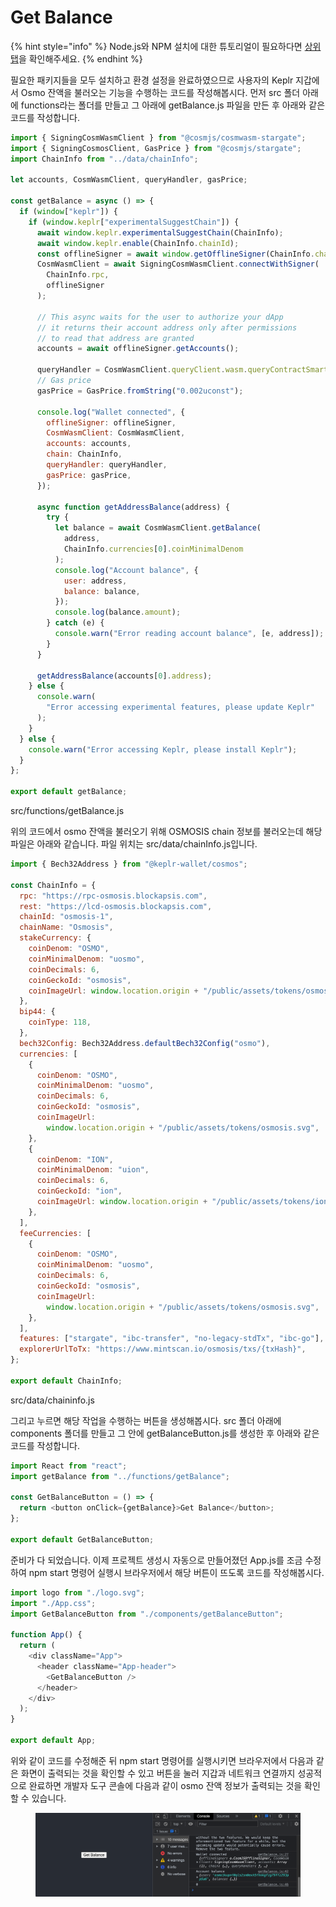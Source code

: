 # Get Balance

{% hint style="info" %}
Node.js와 NPM 설치에 대한 튜토리얼이 필요하다면 [상위 탭](./)을 확인해주세요.
{% endhint %}

필요한 패키지들을 모두 설치하고 환경 설정을 완료하였으므로 사용자의 Keplr 지갑에서 Osmo 잔액을 불러오는 기능을 수행하는 코드를 작성해봅시다. 먼저 src 폴더 아래에 functions라는 폴더를 만들고 그 아래에 getBalance.js 파일을 만든 후 아래와 같은 코드를 작성합니다.

```javascript
import { SigningCosmWasmClient } from "@cosmjs/cosmwasm-stargate";
import { SigningCosmosClient, GasPrice } from "@cosmjs/stargate";
import ChainInfo from "../data/chainInfo";

let accounts, CosmWasmClient, queryHandler, gasPrice;

const getBalance = async () => {
  if (window["keplr"]) {
    if (window.keplr["experimentalSuggestChain"]) {
      await window.keplr.experimentalSuggestChain(ChainInfo);
      await window.keplr.enable(ChainInfo.chainId);
      const offlineSigner = await window.getOfflineSigner(ChainInfo.chainId);
      CosmWasmClient = await SigningCosmWasmClient.connectWithSigner(
        ChainInfo.rpc,
        offlineSigner
      );

      // This async waits for the user to authorize your dApp
      // it returns their account address only after permissions
      // to read that address are granted
      accounts = await offlineSigner.getAccounts();

      queryHandler = CosmWasmClient.queryClient.wasm.queryContractSmart;
      // Gas price
      gasPrice = GasPrice.fromString("0.002uconst");

      console.log("Wallet connected", {
        offlineSigner: offlineSigner,
        CosmWasmClient: CosmWasmClient,
        accounts: accounts,
        chain: ChainInfo,
        queryHandler: queryHandler,
        gasPrice: gasPrice,
      });

      async function getAddressBalance(address) {
        try {
          let balance = await CosmWasmClient.getBalance(
            address,
            ChainInfo.currencies[0].coinMinimalDenom
          );
          console.log("Account balance", {
            user: address,
            balance: balance,
          });
          console.log(balance.amount);
        } catch (e) {
          console.warn("Error reading account balance", [e, address]);
        }
      }

      getAddressBalance(accounts[0].address);
    } else {
      console.warn(
        "Error accessing experimental features, please update Keplr"
      );
    }
  } else {
    console.warn("Error accessing Keplr, please install Keplr");
  }
};

export default getBalance;
```

src/functions/getBalance.js



위의 코드에서 osmo 잔액을 불러오기 위해 OSMOSIS chain 정보를 불러오는데 해당 파일은 아래와 같습니다. 파일 위치는 src/data/chainInfo.js입니다.

```javascript
import { Bech32Address } from "@keplr-wallet/cosmos";

const ChainInfo = {
  rpc: "https://rpc-osmosis.blockapsis.com",
  rest: "https://lcd-osmosis.blockapsis.com",
  chainId: "osmosis-1",
  chainName: "Osmosis",
  stakeCurrency: {
    coinDenom: "OSMO",
    coinMinimalDenom: "uosmo",
    coinDecimals: 6,
    coinGeckoId: "osmosis",
    coinImageUrl: window.location.origin + "/public/assets/tokens/osmosis.svg",
  },
  bip44: {
    coinType: 118,
  },
  bech32Config: Bech32Address.defaultBech32Config("osmo"),
  currencies: [
    {
      coinDenom: "OSMO",
      coinMinimalDenom: "uosmo",
      coinDecimals: 6,
      coinGeckoId: "osmosis",
      coinImageUrl:
        window.location.origin + "/public/assets/tokens/osmosis.svg",
    },
    {
      coinDenom: "ION",
      coinMinimalDenom: "uion",
      coinDecimals: 6,
      coinGeckoId: "ion",
      coinImageUrl: window.location.origin + "/public/assets/tokens/ion.png",
    },
  ],
  feeCurrencies: [
    {
      coinDenom: "OSMO",
      coinMinimalDenom: "uosmo",
      coinDecimals: 6,
      coinGeckoId: "osmosis",
      coinImageUrl:
        window.location.origin + "/public/assets/tokens/osmosis.svg",
    },
  ],
  features: ["stargate", "ibc-transfer", "no-legacy-stdTx", "ibc-go"],
  explorerUrlToTx: "https://www.mintscan.io/osmosis/txs/{txHash}",
};

export default ChainInfo;
```

src/data/chaininfo.js



그리고 누르면 해당 작업을 수행하는 버튼을 생성해봅시다. src 폴더 아래에 components 폴더를 만들고 그 안에 getBalanceButton.js를 생성한 후 아래와 같은 코드를 작성합니다.

```javascript
import React from "react";
import getBalance from "../functions/getBalance";

const GetBalanceButton = () => {
  return <button onClick={getBalance}>Get Balance</button>;
};

export default GetBalanceButton;
```

준비가 다 되었습니다. 이제 프로젝트 생성시 자동으로 만들어졌던 App.js를 조금 수정하여 npm start 명령어 실행시 브라우저에서 해당 버튼이 뜨도록 코드를 작성해봅시다.

```javascript
import logo from "./logo.svg";
import "./App.css";
import GetBalanceButton from "./components/getBalanceButton";

function App() {
  return (
    <div className="App">
      <header className="App-header">
        <GetBalanceButton />
      </header>
    </div>
  );
}

export default App;
```

위와 같이 코드를 수정해준 뒤 npm start 명령어를 실행시키면 브라우저에서 다음과 같은 화면이 출력되는 것을 확인할 수 있고 버튼을 눌러 지갑과 네트워크 연결까지 성공적으로 완료하면 개발자 도구 콘솔에 다음과 같이 osmo 잔액 정보가 출력되는 것을 확인할 수 있습니다.

<figure><img src="../.gitbook/assets/Untitled (11).png" alt=""><figcaption></figcaption></figure>
